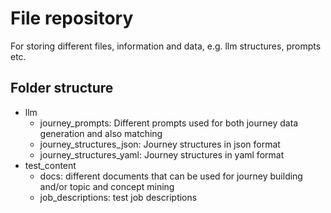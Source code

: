 # File repository

For storing different files, information and data, e.g. llm structures, prompts etc.

## Folder structure

- llm
  - journey_prompts: Different prompts used for both journey data generation and also matching
  - journey_structures_json: Journey structures in json format
  - journey_structures_yaml: Journey structures in yaml format
- test_content
  - docs: different documents that can be used for journey building and/or topic and concept mining
  - job_descriptions: test job descriptions
